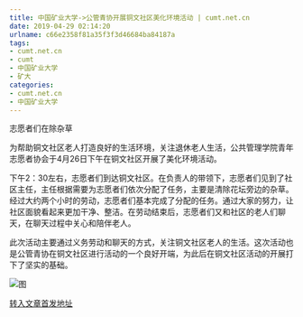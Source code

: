 ```yaml
---
title: 中国矿业大学->公管青协开展铜文社区美化环境活动 | cumt.net.cn
date: 2019-04-29 02:14:20
urlname: c66e2358f81a35f3f3d46684ba84187a
tags: 
- cumt.net.cn
- cumt
- 中国矿业大学
- 矿大
categories:
- cumt.net.cn
- 中国矿业大学
---
```


志愿者们在除杂草

为帮助铜文社区老人打造良好的生活环境，关注退休老人生活，公共管理学院青年志愿者协会于4月26日下午在铜文社区开展了美化环境活动。

下午2：30左右，志愿者们到达铜文社区。在负责人的带领下，志愿者们见到了社区主任，主任根据需要为志愿者们依次分配了任务，主要是清除花坛旁边的杂草。经过大约两个小时的劳动，志愿者们基本完成了分配的任务。通过大家的努力，让社区面貌看起来更加干净、整洁。在劳动结束后，志愿者们又和社区的老人们聊天，在聊天过程中关心和陪伴老人。

此次活动主要通过义务劳动和聊天的方式，关注铜文社区老人的生活。这次活动也是公管青协在铜文社区进行活动的一个良好开端，为此后在铜文社区活动的开展打下了坚实的基础。

![图](http://xwzx.cumt.edu.cn/_upload/article/images/e0/5b/fdd0628a429192d0306a122dcd64/9fb336d5-8a9c-43e1-bb59-ebac2ce07294.jpg)

[转入文章首发地址](http://xwzx.cumt.edu.cn/f8/f8/c523a522488/page.htm)